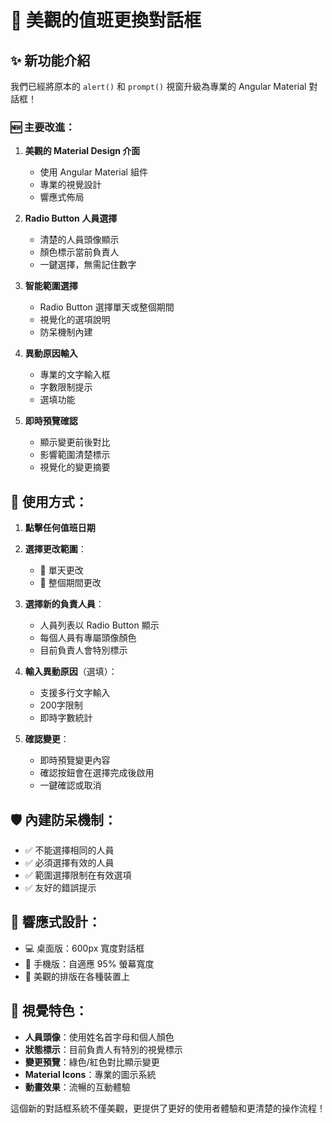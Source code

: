 # 🎨 美觀的值班更換對話框

## ✨ 新功能介紹

我們已經將原本的 `alert()` 和 `prompt()` 視窗升級為專業的 Angular Material 對話框！

### 🆕 主要改進：

1. **美觀的 Material Design 介面**
   - 使用 Angular Material 組件
   - 專業的視覺設計
   - 響應式佈局

2. **Radio Button 人員選擇**
   - 清楚的人員頭像顯示
   - 顏色標示當前負責人
   - 一鍵選擇，無需記住數字

3. **智能範圍選擇**
   - Radio Button 選擇單天或整個期間
   - 視覺化的選項說明
   - 防呆機制內建

4. **異動原因輸入**
   - 專業的文字輸入框
   - 字數限制提示
   - 選填功能

5. **即時預覽確認**
   - 顯示變更前後對比
   - 影響範圍清楚標示
   - 視覺化的變更摘要

## 🎯 使用方式：

1. **點擊任何值班日期**
2. **選擇更改範圍**：
   - 🔘 單天更改
   - 🔘 整個期間更改

3. **選擇新的負責人員**：
   - 人員列表以 Radio Button 顯示
   - 每個人員有專屬頭像顏色
   - 目前負責人會特別標示

4. **輸入異動原因**（選填）：
   - 支援多行文字輸入
   - 200字限制
   - 即時字數統計

5. **確認變更**：
   - 即時預覽變更內容
   - 確認按鈕會在選擇完成後啟用
   - 一鍵確認或取消

## 🛡️ 內建防呆機制：

- ✅ 不能選擇相同的人員
- ✅ 必須選擇有效的人員
- ✅ 範圍選擇限制在有效選項
- ✅ 友好的錯誤提示

## 📱 響應式設計：

- 💻 桌面版：600px 寬度對話框
- 📱 手機版：自適應 95% 螢幕寬度
- 🎨 美觀的排版在各種裝置上

## 🎨 視覺特色：

- **人員頭像**：使用姓名首字母和個人顏色
- **狀態標示**：目前負責人有特別的視覺標示
- **變更預覽**：綠色/紅色對比顯示變更
- **Material Icons**：專業的圖示系統
- **動畫效果**：流暢的互動體驗

這個新的對話框系統不僅美觀，更提供了更好的使用者體驗和更清楚的操作流程！